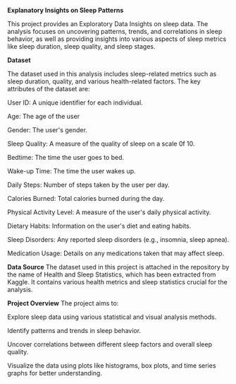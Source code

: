 **Explanatory Insights on Sleep Patterns**


This project provides an Exploratory Data Insights on sleep data. The analysis focuses on uncovering patterns, trends, and correlations in sleep behavior, as well as providing insights into various aspects of sleep metrics like sleep duration, sleep quality, and sleep stages.

**Dataset**

The dataset used in this analysis includes sleep-related metrics such as sleep duration, quality, and various health-related factors. The key attributes of the dataset are:

User ID: A unique identifier for each individual.

Age: The age of the user

Gender: The user's gender.

Sleep Quality: A measure of the quality of sleep on a scale 0f 10.

Bedtime: The time the user goes to bed.

Wake-up Time: The time the user wakes up.

Daily Steps: Number of steps taken by the user per day.

Calories Burned: Total calories burned during the day.

Physical Activity Level: A measure of the user's daily physical activity.

Dietary Habits: Information on the user's diet and eating habits.

Sleep Disorders: Any reported sleep disorders (e.g., insomnia, sleep apnea).

Medication Usage: Details on any medications taken that may affect sleep.

**Data Source**
The dataset used in this project is attached in the repository by the name of Health and Sleep Statistics, which has been extracted from Kaggle. It contains various health metrics and sleep statistics crucial for the analysis.

**Project Overview**
The project aims to:

Explore sleep data using various statistical and visual analysis methods.

Identify patterns and trends in sleep behavior.

Uncover correlations between different sleep factors and overall sleep quality.

Visualize the data using plots like histograms, box plots, and time series graphs for better understanding.
